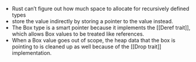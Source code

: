 - Rust can’t figure out how much space to allocate for recursively defined types
- store the value indirectly by storing a pointer to the value instead.
- The Box<T> type is a smart pointer because it implements the [[Deref trait]], which allows Box<T> values to be treated like references.
- When a Box<T> value goes out of scope, the heap data that the box is pointing to is cleaned up as well because of the [[Drop trait]] implementation.